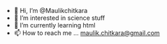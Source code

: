 - 👋 Hi, I’m @Maulikchitkara
- 👀 I’m interested in science stuff
- 🌱 I’m currently learning html
- 📫 How to reach me ... maulik.chitkara@gmail.com

<!---
Maulikchitkara/Maulikchitkara is a ✨ special ✨ repository because its `README.md` (this file) appears on your GitHub profile.
You can click the Preview link to take a look at your changes.
--->

